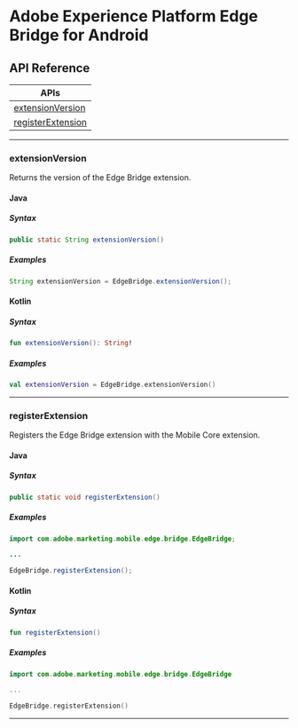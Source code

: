 # Adobe Experience Platform Edge Bridge for Android

## API Reference

| APIs                                           |
| ---------------------------------------------- |
| [extensionVersion](#extensionversion)	         |
| [registerExtension](#registerextension)	     |

------

### extensionVersion
Returns the version of the Edge Bridge extension.

#### Java

##### Syntax
```java
public static String extensionVersion()
```

##### Examples
```java
String extensionVersion = EdgeBridge.extensionVersion();
```

#### Kotlin

##### Syntax
```kotlin
fun extensionVersion(): String!
```

##### Examples
```kotlin
val extensionVersion = EdgeBridge.extensionVersion()
```

------

### registerExtension
Registers the Edge Bridge extension with the Mobile Core extension.

#### Java

##### Syntax
```java
public static void registerExtension()
```

##### Examples
```java
import com.adobe.marketing.mobile.edge.bridge.EdgeBridge;

...

EdgeBridge.registerExtension();
```

#### Kotlin

##### Syntax
```kotlin
fun registerExtension()
```

##### Examples
```kotlin
import com.adobe.marketing.mobile.edge.bridge.EdgeBridge

...

EdgeBridge.registerExtension()
```

------